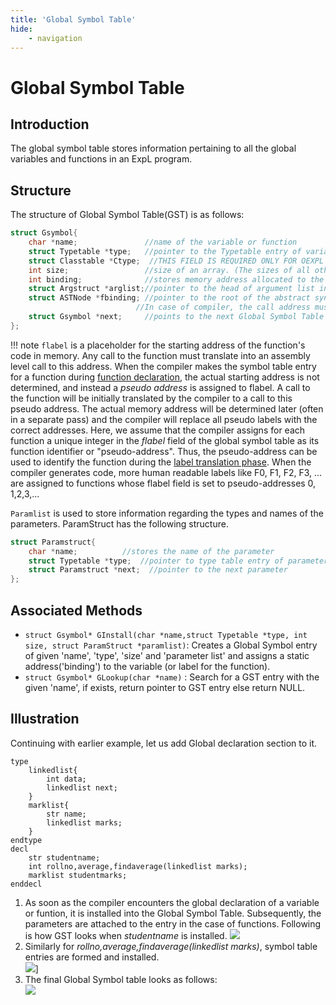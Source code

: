 ```yaml
---
title: 'Global Symbol Table'
hide:
    - navigation
---
```


# Global Symbol Table

## Introduction
The global symbol table stores information pertaining to all the global variables and functions in an ExpL program.

## Structure

The structure of Global Symbol Table(GST) is as follows:

```c
struct Gsymbol{
    char *name;               //name of the variable or function
    struct Typetable *type;   //pointer to the Typetable entry of variable type/return type of the function
    struct Classtable *Ctype;  //THIS FIELD IS REQUIRED ONLY FOR OEXPL
    int size;                 //size of an array. (The sizes of all other variables in 1)
    int binding;              //stores memory address allocated to the variable
    struct Argstruct *arglist;//pointer to the head of argument list in case of functions
    struct ASTNode *fbinding; //pointer to the root of the abstract syntax tree of the function
                            //In case of compiler, the call address must be stored in fbinding
    struct Gsymbol *next;     //points to the next Global Symbol Table entry
};
```

!!! note
    `flabel` is a placeholder for the starting address of the function's code in memory. Any call to the function must translate into an assembly level call to this address. When the compiler makes the symbol table entry for a function during [function declaration](../grammar-outline.html#TypeDefBlock), the actual starting address is not determined, and instead a _pseudo address_ is assigned to flabel. A call to the function will be initially translated by the compiler to a call to this pseudo address. The actual memory address will be determined later (often in a separate pass) and the compiler will replace all pseudo labels with the correct addresses. Here, we assume that the compiler assigns for each function a unique integer in the _flabel_ field of the global symbol table as its function identifier or "pseudo-address". Thus, the pseudo-address can be used to identify the function during the [label translation phase](http://silcnitc.github.io/label-translation.html). When the compiler generates code, more human readable labels like F0, F1, F2, F3, ... are assigned to functions whose flabel field is set to pseudo-addresses 0, 1,2,3,...

`Paramlist` is used to store information regarding the types and names of the parameters. ParamStruct has the following structure.
```c
struct Paramstruct{
	char *name;	         //stores the name of the parameter
	struct Typetable *type;  //pointer to type table entry of parameter type
	struct Paramstruct *next;  //pointer to the next parameter
};
```

## Associated Methods

- `struct Gsymbol* GInstall(char *name,struct Typetable *type, int size, struct ParamStruct *paramlist)`: Creates a Global Symbol entry of given 'name', 'type', 'size' and 'parameter list' and assigns a static address('binding') to the variable (or label for the function).
- `struct Gsymbol* GLookup(char *name)` : Search for a GST entry with the given 'name', if exists, return pointer to GST entry else return NULL.

Illustration
------------

Continuing with earlier example, let us add Global declaration section to it.

```
type
	linkedlist{
		int data;
		linkedlist next;
	}
	marklist{
		str name;
		linkedlist marks;
	}
endtype
decl
	str studentname;
	int rollno,average,findaverage(linkedlist marks);
	marklist studentmarks;
enddecl
```

1.  As soon as the compiler encounters the global declaration of a variable or funtion, it is installed into the Global Symbol Table.
    Subsequently, the parameters are attached to the entry in the case of functions. Following is how GST looks when _studentname_ is installed.
    ![](../img/data_structure_5.png)
2.  Similarly for _rollno,average,findaverage(linkedlist marks)_, symbol table entries are formed and installed.  
    ![](../img/data_structure_6.png)]
3.  The final Global Symbol table looks as follows:  
    ![](../img/data_structure_7.png)

